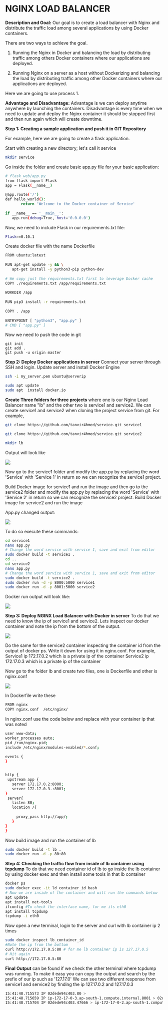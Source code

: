 # **NGINX LOAD BALANCER**

**Description and Goal:** Our goal is to create a load balancer with Nginx and distribute the traffic load among several applications by using Docker containers.

There are two ways to achieve the goal.
 1. Running the Nginx in Docker and balancing the load by distributing traffic among others Docker containers where our applications are deployed.

2. Running Nginx on a server as a host without Dockerizing and balancing the load by distributing traffic among other Docker containers where our applications are deployed.

Here we are going to use process 1.

**Advantage and Disadvantage:** Advantage is we can deploy anytime anywhere by launching the containers. Disadvantage is every time when we need to update and deploy the Nginx container it should be stopped first and then run again which will create downtime.

**Step 1: Creating a sample application and push it in GIT Repository**

For example, here we are going to create a flask application.

Start with creating a new directory; let&#39;s call it service
```sh
mkdir service
```
Go inside the folder and create basic app.py file for your basic application:

```sh
# flask_web/app.py
from flask import Flask
app = Flask(__name__)
 
@app.route('/')
def hello_world():
       return 'Welcome to the Docker container of Service'
 
if __name__ == '__main__':
   app.run(debug=True, host='0.0.0.0')
```
Now, we need to include Flask in our requirements.txt file:
```sh
Flask==0.10.1
```
Create docker file with the name Dockerfile
```sh
FROM ubuntu:latest
 
RUN apt-get update -y && \
   apt-get install -y python3-pip python-dev
 
# We copy just the requirements.txt first to leverage Docker cache
COPY ./requirements.txt /app/requirements.txt
 
WORKDIR /app
 
RUN pip3 install -r requirements.txt
 
COPY . /app
 
ENTRYPOINT [ "python3", "app.py" ]
# CMD [ "app.py" ]

```
Now we need to push the code in git
```
git init
git add .
git push -u origin master

```

**Step 2: Deploy Docker applications in server**
Connect your server through SSH and login. Update server and install Docker Engine
```sh
ssh -i my_server.pem ubuntu@serverip

```
```sh
sudo apt update
sudo apt  install docker.io
```

**Create Three folders for three projects** where one is our Nginx Load Balancer name &quot;lb&quot; and the other two is service1 and service2. We can create service1 and service2 when cloning the project service from git.
 For example,
```sh
git clone https://github.com/tanvir4hmed/service.git service1
```
```sh
git clone https://github.com/tanvir4hmed/service.git service2
```
```sh
mkdir lb
```
Output will look like

![](https://github.com/tanvir4hmed/service/blob/main/readme_images/image_1.png)

Now go to the service1 folder and modify the app.py by replacing the word &#39;Service&#39; with &#39;Service 1&#39; in return so we can recognize the service1 project.

Build Docker image for service1 and run the image
and
then go to the service2 folder and modify the app.py by replacing the word &#39;Service&#39; with &#39;Service 2&#39; in return so we can recognize the service2 project.
Build Docker image for service2 and run the image

App.py changed output:

![](https://github.com/tanvir4hmed/service/blob/main/readme_images/image_2.png)


To do so execute these commands:
```sh
cd service1
nano app.py
# Change the word service with service 1, save and exit from editor
sudo docker build -t service1 .
cd ..
cd service2
nano app.py
# Change the word service with service 1, save and exit from editor
sudo docker build -t service2 .
sudo docker run -d -p 8000:5000 service1
sudo docker run -d -p 8001:5000 service2
```
Docker run output will look like:

![](https://github.com/tanvir4hmed/service/blob/main/readme_images/image_3.png)


**Step 3: Deploy NGINX Load Balancer with Docker in server**
To do that we need to know the ip of service1 and service2.
Lets inspect our docker container and note the ip from the bottom of the output.

![](https://github.com/tanvir4hmed/service/blob/main/readme_images/image_4.png)

Do the same for the service2 container inspecting the container id from the output of docker ps.
Write it down for using it in nginx.conf. For example,
Service1 ip 172.17.0.2 which is a private ip of the container
Service2 ip 172.17.0.3 which is a private ip of the container

Now go to the folder lb and create two files, one is Dockerfile and other is nginx.conf

![](https://github.com/tanvir4hmed/service/blob/main/readme_images/image_5.png)

 In Dockerfile write these
```sh
FROM nginx
COPY nginx.conf  /etc/nginx/
```
In nginx.conf use the code below and replace with your container ip that was noted
```sh
user www-data;
worker_processes auto;
pid /run/nginx.pid;
include /etc/nginx/modules-enabled/*.conf;
 
events {
}


http {
 upstream app {
   server 172.17.0.2:8000;
   server 172.17.0.3.:8001;
}
 server{
   listen 80;
   location /{
 
     proxy_pass http://app/;
   }
}
}
```

Now build image and run the container of lb
```sh
sudo docker build -t lb .
sudo docker run -d -p 80:80
```
**Step 4: Checking the traffic flow from inside of lb container using tcpdump**
To do that we need container id of lb to go inside the lb container by using docker exec and then install some tools in that lb container
```sh
docker ps
sudo docker exec -it ld_container_id bash
# Now we are inside of the container and will run the commands below
apt update
apt install net-tools
ifconfig #To check the interface name, for me its eth0
apt install tcpdump
tcpdump -i eth0

```

Now open a new terminal, login to the server and curl with lb container ip 2 times
```sh
sudo docker inspect lb_container_id
#Note the ip from the bottom
curl http://172.17.0.5:80 # for me lb container ip is 127.17.0.5
# Hit again
curl http://172.17.0.5:80
```

**Final Output** can be found if we check the other terminal where tcpdump was running.
 To make it easy you can copy the output and search by the prefix of our ip such as &#39;127.17.0&#39;
 We can see two different response from service1 and service2 by finding the ip 127.17.0.2 and 127.17.0.3
```sh
15:41:48.715573 IP 02dede94c403.80 > 
15:41:48.715659 IP ip-172-17-0-3.ap-south-1.compute.internal.8001 > 02dede94c403.45274: Flags [R.], seq 0, ack 802058568, win 0, length 0
15:41:48.715704 IP 02dede94c403.47666 > ip-172-17-0-2.ap-south-1.compute.internal.8000: Flags [S], seq 4164453549, win 64240, options [mss 1460,sackOK,TS val 1141177490 ecr 0,nop,wscale 7], length 0
```
